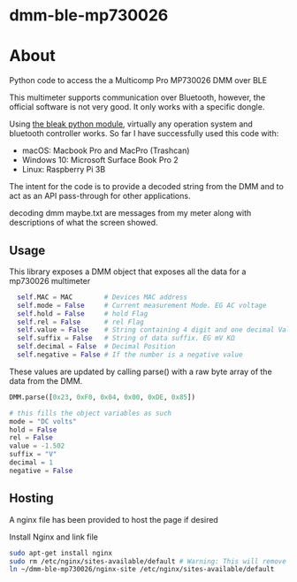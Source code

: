 # dmm-ble-mp730026
 # About

Python code to access the a Multicomp Pro MP730026 DMM over BLE

This multimeter supports communication over Bluetooth, however, the official software is not very good. It only works with a specific dongle.

Using [the bleak python module](https://github.com/hbldh/bleak), virtually any operation system and bluetooth controller works. So far I have successfully used this code with:

* macOS: Macbook Pro and MacPro (Trashcan)
* Windows 10: Microsoft Surface Book Pro 2
* Linux: Raspberry Pi 3B

The intent for the code is to provide a decoded string from the DMM and to act as an API pass-through for other applications.

decoding dmm maybe.txt are messages from my meter along with descriptions of what the screen showed.



##  Usage

This library exposes a DMM object that exposes all the data for a mp730026 multimeter



```python
  self.MAC = MAC        # Devices MAC address
  self.mode = False     # Current measurement Mode. EG AC voltage
  self.hold = False     # hold Flag
  self.rel = False      # rel Flag
  self.value = False    # String containing 4 digit and one decimal Value
  self.suffix = False   # String of data suffix. EG mV KΩ
  self.decimal = False  # Decimal Position
  self.negative = False # If the number is a negative value
```



These values are updated by calling parse() with a raw byte array of the data from the DMM.

```python
DMM.parse([0x23, 0xF0, 0x04, 0x00, 0xDE, 0x85])

# this fills the object variables as such
mode = "DC volts"
hold = False
rel = False
value = -1.502
suffix = "V"
decimal = 1
negative = False
```

## Hosting
A nginx file has been provided to host the page if desired

Install Nginx and link file
```bash
sudo apt-get install nginx
sudo rm /etc/nginx/sites-available/default # Warning: This will remove the default nginx page
ln ~/dmm-ble-mp730026/nginx-site /etc/nginx/sites-available/default
```






